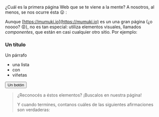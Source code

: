 ¿Cuál es la primera página Web que se te viene a la mente? A nosotros, al menos, se nos ocurre ésta :stuck_out_tongue: :

<!--
<img src="https://raw.githubusercontent.com/mumuki/mumuki-laboratory/master/laboratory-screenshot.png" width="100%"> 
-->

<div
  class='mu-browser'
  data-url='https://mi-sitio.mumuki.io'
  data-title='Mumuki - Aprender a programar'
  data-favicon='https://mumuki.io/logo-alt.png'
  data-srcdoc="&lt;Hello Mumuki Browser&gt;" >
</div>


Aunque [https://mumuki.io](https://mumuki.io) es un una gran página (¿o noooo? :rage:), no es tan especial: utiliza elementos visuales, llamados _componentes_, que están en casi cualquier otro sitio. Por ejemplo: 

<h3>Un título</h3>

<p>
  Un párrafo
</p>

<ul>  
  <li>una lista</li>
  <li>con</li>
  <li>viñetas</li>
</ul>

<input type="button" class="btn btn-success" value="Un botón"></input>

> ¿Reconocés a éstos elementos? ¡Buscalos en nuestra página!
>
> Y cuando termines, contanos cuáles de las siguientes afirmaciones son verdaderas: 
> 